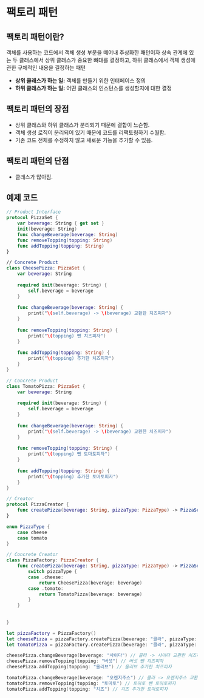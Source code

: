 # 팩토리 패턴
## 팩토리 패턴이란?
객체를 사용하는 코드에서 객체 생성 부분을 떼어내 추상화한 패턴이자 상속 관계에 있는 두 클래스에서 상위 클래스가 중요한 뼈대를 결정하고, 하위 클래스에서 객체 생성에 관한 구체적인 내용을 결정하는 패턴

* **상위 클래스가 하는 일:** 객체를 만들기 위한 인터페이스 정의
* **하위 클래스가 하는 일:** 어떤 클래스의 인스턴스를 생성할지에 대한 결정

## 팩토리 패턴의 장점
* 상위 클래스와 하위 클래스가 분리되기 때문에 결합이 느슨함.
* 객체 생성 로직이 분리되어 있기 때문에 코드를 리팩토링하기 수월함.
* 기존 코드 전체를 수정하지 않고 새로운 기능을 추가할 수 있음.

## 팩토리 패턴의 단점
* 클래스가 많아짐.

## 예제 코드
```swift
// Product Interface
protocol PizzaSet {
    var beverage: String { get set }
    init(beverage: String)
    func changeBeverage(beverage: String)
    func removeTopping(topping: String)
    func addTopping(topping: String)
}

// Concrete Product
class CheesePizza: PizzaSet {
    var beverage: String
    
    required init(beverage: String) {
        self.beverage = beverage
    }
    
    func changeBeverage(beverage: String) {
        print("\(self.beverage) -> \(beverage) 교환한 치즈피자")
    }
    
    func removeTopping(topping: String) {
        print("\(topping) 뺀 치즈피자")
    }
    
    func addTopping(topping: String) {
        print("\(topping) 추가한 치즈피자")
    }
}

// Concrete Product
class TomatoPizza: PizzaSet {
    var beverage: String
    
    required init(beverage: String) {
        self.beverage = beverage
    }
    
    func changeBeverage(beverage: String) {
        print("\(self.beverage) -> \(beverage) 교환한 치즈피자")
    }
    
    func removeTopping(topping: String) {
        print("\(topping) 뺀 토마토피자")
    }
    
    func addTopping(topping: String) {
        print("\(topping) 추가한 토마토피자")
    }
}

// Creator
protocol PizzaCreator {
    func createPizza(beverage: String, pizzaType: PizzaType) -> PizzaSet
}

enum PizzaType {
    case cheese
    case tomato
}

// Concrete Creator
class PizzaFactory: PizzaCreator {
    func createPizza(beverage: String, pizzaType: PizzaType) -> PizzaSet {
        switch pizzaType {
        case .cheese:
            return CheesePizza(beverage: beverage)
        case .tomato:
            return TomatoPizza(beverage: beverage)
        }
    }
    
    
}

let pizzaFactory = PizzaFactory()
let cheesePizza = pizzaFactory.createPizza(beverage: "콜라", pizzaType: .cheese)
let tomatoPizza = pizzaFactory.createPizza(beverage: "콜라", pizzaType: .tomato)

cheesePizza.changeBeverage(beverage: "사이다") // 콜라 -> 사이다 교환한 치즈피자
cheesePizza.removeTopping(topping: "버섯") // 버섯 뺀 치즈피자
cheesePizza.addTopping(topping: "올리브") // 올리브 추가한 치즈피자

tomatoPizza.changeBeverage(beverage: "오렌지주스") // 콜라 -> 오렌지주스 교환한 치즈피자
tomatoPizza.removeTopping(topping: "토마토") // 토마토 뺀 토마토피자
tomatoPizza.addTopping(topping: "치즈") // 치즈 추가한 토마토피자

```
